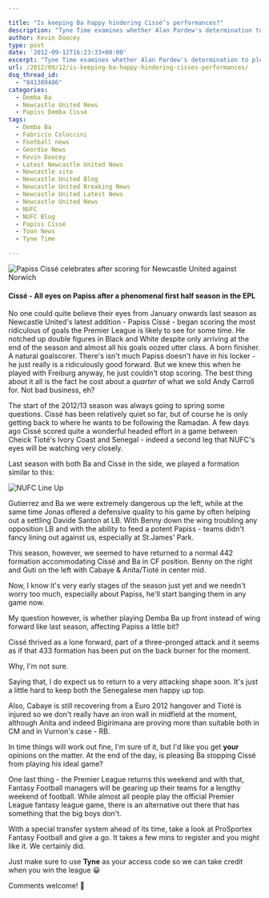 ```yaml
---

title: "Is keeping Ba happy hindering Cissé’s performances?"
description: "Tyne Time examines whether Alan Pardew's determination to please Demba Ba is hindering the chances of once free scoring Papiss Cisse."
author: Kevin Doocey
type: post
date: '2012-09-12T16:23:33+00:00'
excerpt: "Tyne Time examines whether Alan Pardew's determination to please Demba Ba is hindering the chances of once free scoring Papiss Cisse."
url: /2012/09/12/is-keeping-ba-happy-hindering-cisses-performances/
dsq_thread_id:
  - "841389486"
categories:
  - Demba Ba
  - Newcastle United News
  - Papiss Demba Cissé
tags:
  - Demba Ba
  - Fabricio Coloccini
  - Football news
  - Geordie News
  - Kevin Doocey
  - Latest Newcastle United News
  - Newcastle site
  - Newcastle United Blog
  - Newcastle United Breaking News
  - Newcastle United Latest News
  - Newcastle United News
  - NUFC
  - NUFC Blog
  - Papiss Cissé
  - Toon News
  - Tyne Time

---
```

![Papiss Cissé celebrates after scoring for Newcastle United against Norwich](http://www.tynetime.com/wp-content/uploads/2012/09/Papiss_Cisse-Norwich.jpg "Papiss_Cisse-Norwich")

#### Cissé - All eyes on Papiss after a phenomenal first half season in the EPL

No one could quite believe their eyes from January onwards last season as Newcastle United's latest addition - Papiss Cissé - began scoring the most ridiculous of goals the Premier League is likely to see for some time. He notched up double figures in Black and White despite only arriving at the end of the season and almost all his goals oozed utter class. A born finisher. A natural goalscorer. There's isn't much Papiss doesn't have in his locker - he just really is a ridiculously good forward. But we knew this when he played with Freiburg  anyway, he just couldn't stop scoring. The best thing about it all is the fact he cost about a _quarter_ of what we sold Andy Carroll for. Not bad business, eh?

The start of the 2012/13 season was always going to spring some questions. Cissé has been relatively quiet so far, but of course he is only getting back to where he wants to be following the Ramadan. A few days ago Cissé scored quite a wonderful headed effort in a game between Cheick Tioté's Ivory Coast and Senegal - indeed a second leg that NUFC's eyes will be watching very closely.

Last season with both Ba and Cissé in the side, we played a formation similar to this:

![NUFC Line Up](http://www.tynetime.com/wp-content/uploads/2012/09/NUFC-2011-12-Line-Up.jpg "NUFC-2011-12-Line-Up")

Gutierrez and Ba we were extremely dangerous up the left, while at the same time Jonas offered a defensive quality to his game by often helping out a settling Davide Santon at LB. With Benny down the wing troubling any opposition LB and with the ability to feed a potent Papiss - teams didn't fancy lining out against us, especially at St.James' Park.

This season, however, we seemed to have returned to a normal 442 formation accommodating Cissé and Ba in CF position. Benny on the right and Guti on the left with Cabaye & Anita/Tioté in center mid.

Now, I know it's very early stages of the season just yet and we needn't worry too much, especially about Papiss, he'll start banging them in any game now.

My question however, is whether playing Demba Ba up front instead of wing forward like last season, affecting Papiss a little bit?

Cissé thrived as a lone forward, part of a three-pronged attack and it seems as if that 433 formation has been put on the back burner for the moment.

Why, I'm not sure.

Saying that, I do expect us to return to a very attacking shape soon. It's just a little hard to keep both the Senegalese men happy up top.

Also, Cabaye is still recovering from a Euro 2012 hangover and Tioté is injured so we don't really have an iron wall in midfield at the moment, although Anita and indeed Bigirimana are proving more than suitable both in CM and in Vurnon's case - RB.

In time things will work out fine, I'm sure of it, but I'd like you get **your** opinions on the matter. At the end of the day, is pleasing Ba stopping Cissé from playing his ideal game?

One last thing - the Premier League returns this weekend and with that, Fantasy Football managers will be gearing up their teams for a lengthy weekend of football. While almost all people play the official Premier League fantasy league game, there is an alternative out there that has something that the big boys don't.

With a special transfer system ahead of its time, take a look at ProSportex Fantasy Football and give a go. It takes a few mins to register and you might like it. We certainly did.

Just make sure to use **Tyne** as your access code so we can take credit when you win the league 😀

Comments welcome! 🙂
